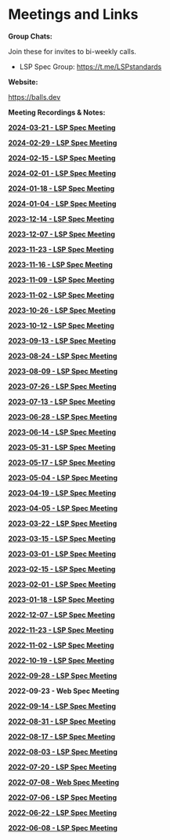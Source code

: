 # Meetings and Links

**Group Chats:** 

Join these for invites to bi-weekly calls.
- LSP Spec Group: https://t.me/LSPstandards


**Website:** 

https://balls.dev

**Meeting Recordings & Notes:**

[**2024-03-21 - LSP Spec Meeting**](2024-03-21.md)

[**2024-02-29 - LSP Spec Meeting**](2024-02-29.md)

[**2024-02-15 - LSP Spec Meeting**](2024-02-15.md)

[**2024-02-01 - LSP Spec Meeting**](2024-02-01.md)

[**2024-01-18 - LSP Spec Meeting**](2024-01-18.md)

[**2024-01-04 - LSP Spec Meeting**](2024-01-04.md)

[**2023-12-14 - LSP Spec Meeting**](2023-12-14.md)

[**2023-12-07 - LSP Spec Meeting**](2023-12-07.md)

[**2023-11-23 - LSP Spec Meeting**](2023-11-23.md)

[**2023-11-16 - LSP Spec Meeting**](2023-11-16.md)

[**2023-11-09 - LSP Spec Meeting**](2023-11-09.md)

[**2023-11-02 - LSP Spec Meeting**](2023-11-02.md)

[**2023-10-26 - LSP Spec Meeting**](2023-10-26.md)

[**2023-10-12 - LSP Spec Meeting**](2023-10-12.md)

[**2023-09-13 - LSP Spec Meeting**](2023-09-13)

[**2023-08-24 - LSP Spec Meeting**](2023-08-24.md)

[**2023-08-09 - LSP Spec Meeting**](2023-08-09.md)

[**2023-07-26 - LSP Spec Meeting**](2023-07-26.md)

[**2023-07-13 - LSP Spec Meeting**](2023-07-13.md)

[**2023-06-28 - LSP Spec Meeting**](2023-06-28.md)

[**2023-06-14 - LSP Spec Meeting**](2023-06-14.md)

[**2023-05-31 - LSP Spec Meeting**](2023-05-31.md)

[**2023-05-17 - LSP Spec Meeting**](2023-05-17.md)

[**2023-05-04 - LSP Spec Meeting**](2023-05-04.md)

[**2023-04-19 - LSP Spec Meeting**](2023-04-19.md)

[**2023-04-05 - LSP Spec Meeting**](2023-04-05.md)

[**2023-03-22 - LSP Spec Meeting**](2023-22-03.md)

[**2023-03-15 - LSP Spec Meeting**](2023-15-03.md)

[**2023-03-01 - LSP Spec Meeting**](2023-03-01.md)

[**2023-02-15 - LSP Spec Meeting**](2023-02-15.md)

[**2023-02-01 - LSP Spec Meeting**](2023-02-01.md)

[**2023-01-18 - LSP Spec Meeting**](2023-01-18.md)

[**2022-12-07 - LSP Spec Meeting**](2022-12-07.md)

[**2022-11-23 - LSP Spec Meeting**](2022-11-23.md)

[**2022-11-02 - LSP Spec Meeting**](2022-11-02.md)

[**2022-10-19 - LSP Spec Meeting**](2022-10-19.md)

[**2022-09-28 - LSP Spec Meeting**](2022-09-28.md)

**2022-09-23 - Web Spec Meeting**

[**2022-09-14 - LSP Spec Meeting**](2022-09-14.md)

[**2022-08-31 - LSP Spec Meeting**](2022-08-31.md)

[**2022-08-17 - LSP Spec Meeting**](2022-08-17.md)

[**2022-08-03 - LSP Spec Meeting**](2022-08-03.md)

[**2022-07-20 - LSP Spec Meeting**](2022-07-20.md)

[**2022-07-08 - Web Spec Meeting**](2022-07-08.md)

[**2022-07-06 - LSP Spec Meeting**](2022-07-06.md)

[**2022-06-22 - LSP Spec Meeting**](2022-06-22.md)

[**2022-06-08 - LSP Spec Meeting**](2022-06-08.md)


